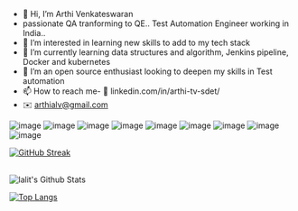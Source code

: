 - 👋 Hi, I’m Arthi Venkateswaran
- passionate QA tranforming to QE..  Test Automation Engineer working in India..
- 👀 I’m interested in learning new skills to add to my tech stack
- 🌱 I’m currently learning data structures and algorithm, Jenkins pipeline, Docker and kubernetes
- 💞️ I’m an open source enthusiast looking to deepen my skills in Test automation 
- 📫 How to reach me- :link: linkedin.com/in/arthi-tv-sdet/
- :envelope: arthialv@gmail.com



![image](https://user-images.githubusercontent.com/60561674/195902154-cf724ca9-cf09-4d17-beab-c815fd76a512.png)
![image](https://user-images.githubusercontent.com/60561674/195902442-5a3d0807-29ff-4e56-90dd-3724350dcb70.png)
![image](https://user-images.githubusercontent.com/60561674/195902542-17378799-f1bc-4eff-ab93-e901fd0c2e6d.png)
![image](https://user-images.githubusercontent.com/60561674/195902606-c148fcf2-2dba-43d4-bffb-5c7ad0f9179e.png)
![image](https://user-images.githubusercontent.com/60561674/195902691-8f8dda1c-3d25-4d4f-8dff-7493405911f0.png)
![image](https://user-images.githubusercontent.com/60561674/195902772-bf2f4735-1a9a-4a53-b1b1-85a2fe93af80.png)
![image](https://user-images.githubusercontent.com/60561674/195902805-4e34dac2-6230-4328-bd0f-3ec68f0c2c91.png)
![image](https://user-images.githubusercontent.com/60561674/195902862-e53d5326-0fa4-4592-ac1e-52171e97849d.png)
![image](https://user-images.githubusercontent.com/60561674/195903553-37e21e9a-72a1-4d8d-82bb-8776620e19c6.png)





<!---arthi-tv-sdet/arthi-tv-sdet is a ✨ special ✨ repository because its `README.md` (this file) appears on your GitHub profile.
You can click the Preview link to take a look at your changes.
--->




[![GitHub Streak](https://github-readme-streak-stats.herokuapp.com?user=kumawatlalit912&theme=submarine-flowers&border_radius=5&fire=DD701B)](https://git.io/streak-stats)

<br>

<img align="center" src="https://github-readme-stats.vercel.app/api?username=kumawatlalit912&include_all_commits=true&count_private=true&show_icons=true&line_height=20&title_color=7A7ADB&icon_color=2234AE&text_color=D3D3D3&bg_color=0,000000,130F40" alt="lalit's Github Stats">

</br>



[![Top Langs](https://github-readme-stats.vercel.app/api/top-langs/?username=arthi-tv-sdet&layout=compact&text_color=daf7dc&bg_color=151515)](https://github.com/arthi-tv-sdet/github-readme-stats)


